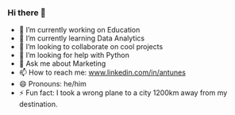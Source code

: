 ### Hi there 👋

<!--
**fernantunes/fernantunes** is a ✨ _special_ ✨ repository because its `README.md` (this file) appears on your GitHub profile.

Here are some ideas to get you started:
-->

- 🔭 I’m currently working on Education
- 🌱 I’m currently learning Data Analytics
- 👯 I’m looking to collaborate on cool projects
- 🤔 I’m looking for help with Python
- 💬 Ask me about Marketing
- 📫 How to reach me: www.linkedin.com/in/antunes
- 😄 Pronouns: he/him
- ⚡ Fun fact: I took a wrong plane to a city 1200km away from my destination.
